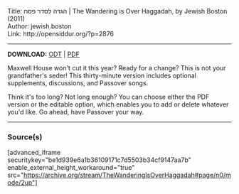 <html>
<head></head>
<body>
Title: הגדה לסדר פסח | The Wandering is Over Haggadah, by Jewish Boston (2011)<br />
Author: jewish.boston<br />
Link: http://opensiddur.org/?p=2876
<p />
<hr />

<strong>DOWNLOAD:</strong> <a href="https://opensiddur.org/wp-content/uploads/2011/03/JewishBoston_Wandering_is_Over_Haggadah.odt">ODT</a> | <a href="https://opensiddur.org/wp-content/uploads/2011/03/The-Wandering-is-Over-Haggadah-JewishBoston-2011.pdf">PDF</a>

Maxwell House won't cut it this year? Ready for a change? This is not your grandfather's seder! This thirty-minute version includes optional supplements, discussions, and Passover songs.

Think it's too long? Not long enough? You can choose either the PDF version or the editable option, which enables you to add or delete whatever you'd like. Go ahead, have Passover your way.</blockquote>

<hr />

<h3>Source(s)</h3>

[advanced_iframe securitykey="be1d939e6a1b36109171c7d5503b34cf9147aa7b" enable_external_height_workaround="true" src="https://archive.org/stream/TheWanderingIsOverHaggadah#page/n0/mode/2up"]
</body>
</html>